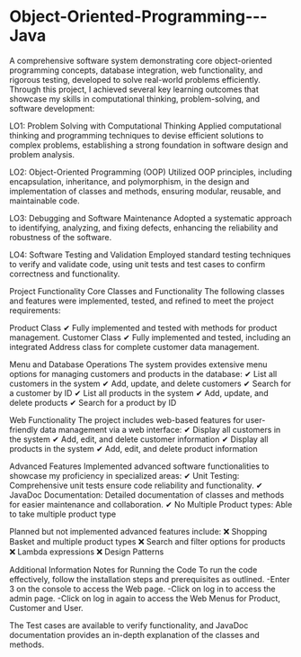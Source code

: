# Object-Oriented-Programming---Java
A comprehensive software system demonstrating core object-oriented programming concepts, database integration, web functionality, and rigorous testing, developed to solve real-world problems efficiently.
Through this project, I achieved several key learning outcomes that showcase my skills in computational thinking, problem-solving, and software development:

LO1: Problem Solving with Computational Thinking
Applied computational thinking and programming techniques to devise efficient solutions to complex problems, establishing a strong foundation in software design and problem analysis.

LO2: Object-Oriented Programming (OOP)
Utilized OOP principles, including encapsulation, inheritance, and polymorphism, in the design and implementation of classes and methods, ensuring modular, reusable, and maintainable code.

LO3: Debugging and Software Maintenance
Adopted a systematic approach to identifying, analyzing, and fixing defects, enhancing the reliability and robustness of the software.

LO4: Software Testing and Validation
Employed standard testing techniques to verify and validate code, using unit tests and test cases to confirm correctness and functionality.

Project Functionality
Core Classes and Functionality
The following classes and features were implemented, tested, and refined to meet the project requirements:

Product Class
✔ Fully implemented and tested with methods for product management.
Customer Class
✔ Fully implemented and tested, including an integrated Address class for complete customer data management.

Menu and Database Operations
The system provides extensive menu options for managing customers and products in the database:
✔ List all customers in the system
✔ Add, update, and delete customers
✔ Search for a customer by ID
✔ List all products in the system
✔ Add, update, and delete products
✔ Search for a product by ID

Web Functionality
The project includes web-based features for user-friendly data management via a web interface:
✔ Display all customers in the system
✔ Add, edit, and delete customer information
✔ Display all products in the system
✔ Add, edit, and delete product information

Advanced Features
Implemented advanced software functionalities to showcase my proficiency in specialized areas:
✔ Unit Testing: Comprehensive unit tests ensure code reliability and functionality.
✔ JavaDoc Documentation: Detailed documentation of classes and methods for easier maintenance and collaboration.
✔ No	Multiple Product types: Able to take multiple product type 

Planned but not implemented advanced features include:
❌ Shopping Basket and multiple product types
❌ Search and filter options for products
❌ Lambda expressions
❌ Design Patterns

Additional Information
Notes for Running the Code
To run the code effectively, follow the installation steps and prerequisites as outlined. 
-Enter 3 on the console to access the Web page. 
-Click on log in to access the admin page. 
-Click on log in again to access the Web Menus for Product, Customer and User. 

The Test cases are available to verify functionality, and JavaDoc documentation provides an in-depth explanation of the classes and methods.
